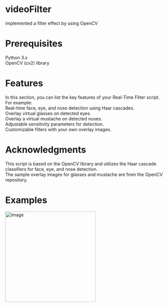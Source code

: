 # videoFilter
implemented a filter effect by using OpenCV  
  
# Prerequisites  
Python 3.x  
OpenCV (cv2) library  
  
# Features  
In this section, you can list the key features of your Real-Time Filter script. For example:  
Real-time face, eye, and nose detection using Haar cascades.  
Overlay virtual glasses on detected eyes.  
Overlay a virtual mustache on detected noses.  
Adjustable sensitivity parameters for detection.  
Customizable filters with your own overlay images.  
  
# Acknowledgments
This script is based on the OpenCV library and utilizes the Haar cascade classifiers for face, eye, and nose detection.  
The sample overlay images for glasses and mustache are from the OpenCV repository.  

# Examples  
<img width="287" alt="image" src="https://github.com/JerryTseee/videoFilter/assets/126223772/64b861c2-7915-441c-a0e5-92e9e800b415">  

